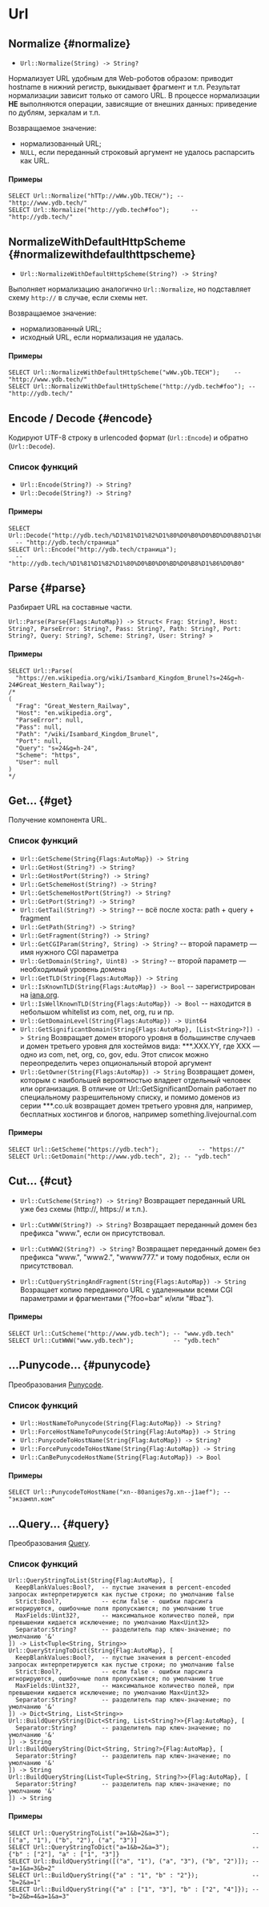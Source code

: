 # Url

## Normalize {#normalize}

* `Url::Normalize(String) -> String?`

Нормализует URL удобным для Web-роботов образом: приводит hostname в нижний регистр, выкидывает фрагмент и т.п.
Результат нормализации зависит только от самого URL. В процессе нормализации **НЕ** выполняются операции, зависящие от внешних данных: приведение по дублям, зеркалам и т.п.

Возвращаемое значение:

* нормализованный URL;
* `NULL`, если переданный строковый аргумент не удалось распарсить как URL.

#### Примеры

```yql
SELECT Url::Normalize("hTTp://wWw.yDb.TECH/"); -- "http://www.ydb.tech/"
SELECT Url::Normalize("http://ydb.tech#foo");      -- "http://ydb.tech/"
```

## NormalizeWithDefaultHttpScheme {#normalizewithdefaulthttpscheme}

* `Url::NormalizeWithDefaultHttpScheme(String?) -> String?`

Выполняет нормализацию аналогично `Url::Normalize`, но подставляет схему `http://` в случае, если схемы нет.

Возвращаемое значение:

* нормализованный URL;
* исходный URL, если нормализация не удалась.

#### Примеры

```yql
SELECT Url::NormalizeWithDefaultHttpScheme("wWw.yDb.TECH");    -- "http://www.ydb.tech/"
SELECT Url::NormalizeWithDefaultHttpScheme("http://ydb.tech#foo"); -- "http://ydb.tech/"
```

## Encode / Decode {#encode}

Кодируют UTF-8 строку в urlencoded формат (`Url::Encode`) и обратно (`Url::Decode`).

### Список функций

* `Url::Encode(String?) -> String?`
* `Url::Decode(String?) -> String?`

#### Примеры

```yql
SELECT Url::Decode("http://ydb.tech/%D1%81%D1%82%D1%80%D0%B0%D0%BD%D0%B8%D1%86%D0%B0");
  -- "http://ydb.tech/страница"
SELECT Url::Encode("http://ydb.tech/страница");
  -- "http://ydb.tech/%D1%81%D1%82%D1%80%D0%B0%D0%BD%D0%B8%D1%86%D0%B0"
```

## Parse {#parse}

Разбирает URL на составные части.

```yql
Url::Parse(Parse{Flags:AutoMap}) -> Struct< Frag: String?, Host: String?, ParseError: String?, Pass: String?, Path: String?, Port: String?, Query: String?, Scheme: String?, User: String? >
```

#### Примеры

```yql
SELECT Url::Parse(
  "https://en.wikipedia.org/wiki/Isambard_Kingdom_Brunel?s=24&g=h-24#Great_Western_Railway");
/*
(
  "Frag": "Great_Western_Railway",
  "Host": "en.wikipedia.org",
  "ParseError": null,
  "Pass": null,
  "Path": "/wiki/Isambard_Kingdom_Brunel",
  "Port": null,
  "Query": "s=24&g=h-24",
  "Scheme": "https",
  "User": null
)
*/
```

## Get... {#get}

Получение компонента URL.

### Список функций

* `Url::GetScheme(String{Flags:AutoMap}) -> String`
* `Url::GetHost(String?) -> String?`
* `Url::GetHostPort(String?) -> String?`
* `Url::GetSchemeHost(String?) -> String?`
* `Url::GetSchemeHostPort(String?) -> String?`
* `Url::GetPort(String?) -> String?`
* `Url::GetTail(String?) -> String?` -- всё после хоста: path + query + fragment
* `Url::GetPath(String?) -> String?`
* `Url::GetFragment(String?) -> String?`
* `Url::GetCGIParam(String?, String) -> String?` -- второй параметр — имя нужного CGI параметра
* `Url::GetDomain(String?, Uint8) -> String?` -- второй параметр — необходимый уровень домена
* `Url::GetTLD(String{Flags:AutoMap}) -> String`
* `Url::IsKnownTLD(String{Flags:AutoMap}) -> Bool` -- зарегистрирован на [iana.org](http://www.iana.org/).
* `Url::IsWellKnownTLD(String{Flags:AutoMap}) -> Bool` -- находится в небольшом whitelist из com, net, org, ru и пр.
* `Url::GetDomainLevel(String{Flags:AutoMap}) -> Uint64`
* `Url::GetSignificantDomain(String{Flags:AutoMap}, [List<String>?]) -> String`
  Возвращает домен второго уровня в большинстве случаев и домен третьего уровня для хостеймов вида: ***.XXX.YY, где XXX — одно из com, net, org, co, gov, edu. Этот список можно переопределить через опциональный второй аргумент
* `Url::GetOwner(String{Flags:AutoMap}) -> String`
  Возвращает домен, которым с наибольшей вероятностью владеет отдельный человек или организация. В отличие от Url::GetSignificantDomain работает по специальному разрешительному списку, и помимо доменов из серии ***.co.uk возвращает домен третьего уровня для, например, бесплатных хостингов и блогов, например something.livejournal.com

#### Примеры

```yql
SELECT Url::GetScheme("https://ydb.tech");           -- "https://"
SELECT Url::GetDomain("http://www.ydb.tech", 2); -- "ydb.tech"
```

## Cut... {#cut}

* `Url::CutScheme(String?) -> String?`
  Возвращает переданный URL уже без схемы (http://, https:// и т.п.).

* `Url::CutWWW(String?) -> String?`
  Возвращает переданный домен без префикса "www.", если он присутствовал.

* `Url::CutWWW2(String?) -> String?`
  Возвращает переданный домен без префикса "www.", "www2.", "wwww777." и тому подобных, если он присутствовал.

* `Url::CutQueryStringA­ndFragment(String{Flags:AutoMap}) -> String`
  Возращает копию переданного URL с удаленными всеми CGI параметрами и фрагментами ("?foo=bar" и/или "#baz").

#### Примеры

```yql
SELECT Url::CutScheme("http://www.ydb.tech"); -- "www.ydb.tech"
SELECT Url::CutWWW("www.ydb.tech");           -- "ydb.tech"
```

## ...Punycode... {#punycode}

Преобразования [Punycode](https://en.wikipedia.org/wiki/Punycode).

### Список функций

* `Url::HostNameToPunycode(String{Flag:AutoMap}) -> String?`
* `Url::ForceHostNameToPunycode(String{Flag:AutoMap}) -> String`
* `Url::PunycodeToHostName(String{Flag:AutoMap}) -> String?`
* `Url::ForcePunycodeToHostName(String{Flag:AutoMap}) -> String`
* `Url::CanBePunycodeHostName(String{Flag:AutoMap}) -> Bool`

#### Примеры

```yql
SELECT Url::PunycodeToHostName("xn--80aniges7g.xn--j1aef"); -- "экзампл.ком"
```

## ...Query... {#query}

Преобразования [Query](https://docs.python.org/3/library/urllib.parse.html).

### Список функций

```yql
Url::QueryStringToList(String{Flag:AutoMap}, [
  KeepBlankValues:Bool?,  -- пустые значения в percent-encoded запросах интерпретируются как пустые строки; по умолчанию false
  Strict:Bool?,           -- если false - ошибки парсинга игнорируются, ошибочные поля пропускаются; по умолчанию true
  MaxFields:Uint32?,      -- максимальное количество полей, при превышении кидается исключение; по умолчанию Max<Uint32>
  Separator:String?       -- разделитель пар ключ-значение; по умолчанию '&'
]) -> List<Tuple<String, String>>
Url::QueryStringToDict(String{Flag:AutoMap}, [
  KeepBlankValues:Bool?,  -- пустые значения в percent-encoded запросах интерпретируются как пустые строки; по умолчанию false
  Strict:Bool?,           -- если false - ошибки парсинга игнорируются, ошибочные поля пропускаются; по умолчанию true
  MaxFields:Uint32?,      -- максимальное количество полей, при превышении кидается исключение; по умолчанию Max<Uint32>
  Separator:String?       -- разделитель пар ключ-значение; по умолчанию '&'
]) -> Dict<String, List<String>>
Url::BuildQueryString(Dict<String, List<String?>>{Flag:AutoMap}, [
  Separator:String?       -- разделитель пар ключ-значение; по умолчанию '&'
]) -> String
Url::BuildQueryString(Dict<String, String?>{Flag:AutoMap}, [
  Separator:String?       -- разделитель пар ключ-значение; по умолчанию '&'
]) -> String
Url::BuildQueryString(List<Tuple<String, String?>>{Flag:AutoMap}, [
  Separator:String?       -- разделитель пар ключ-значение; по умолчанию '&'
]) -> String
```

#### Примеры

```yql
SELECT Url::QueryStringToList("a=1&b=2&a=3");                       -- [("a", "1"), ("b", "2"), ("a", "3")]
SELECT Url::QueryStringToDict("a=1&b=2&a=3");                       -- {"b" : ["2"], "a" : ["1", "3"]}
SELECT Url::BuildQueryString([("a", "1"), ("a", "3"), ("b", "2")]); -- "a=1&a=3&b=2"
SELECT Url::BuildQueryString({"a" : "1", "b" : "2"});               -- "b=2&a=1"
SELECT Url::BuildQueryString({"a" : ["1", "3"], "b" : ["2", "4"]}); -- "b=2&b=4&a=1&a=3"
```
